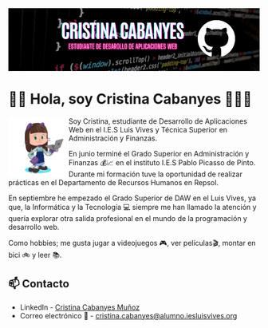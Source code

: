 <img src="./imgs/gh-header-canvasbanner.png" alt="Banner" borderRadius='1rem' boxShadow = '0 3px 10px rgba(0,0,0,0.3)' align="center">

# 👋🏻 Hola, soy Cristina Cabanyes 👩🏻‍💻

<img src="./imgs/cristina2201-octocat-rotating.gif" width=24% align=left />

Soy Cristina, estudiante de Desarrollo de Aplicaciones Web en el I.E.S Luis Vives y Técnica Superior en Administración y Finanzas.

En junio terminé el Grado Superior en Administración y Finanzas 💰📈 en el instituto I.E.S Pablo Picasso de Pinto. 
Durante mi formación tuve la oportunidad de realizar prácticas en el Departamento de Recursos Humanos en Repsol. 

En septiembre he empezado el Grado Superior de DAW en el Luis Vives, ya que, la Informática y la Tecnología 💻 siempre me han llamado la atención y quería explorar otra salida profesional en el mundo de la programación y desarrollo web.

Como hobbies; me gusta jugar a videojuegos 🎮, ver películas🎬, montar en bici 🚲 y leer 📚.

## 📫 Contacto 
- LinkedIn - [Cristina Cabanyes Muñoz](https://linkedin.com/in/cristina-cabanyes-mu%C3%B1oz/)
- Correo electrónico 📧 - cristina.cabanyes@alumno.iesluisvives.org
